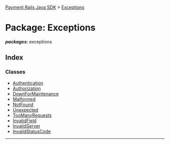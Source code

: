 [Payment Rails Java SDK](../README.md) > [Exceptions](../packages/exceptions.md)

# Package: Exceptions

*__packages__*: exceptions

## Index

### Classes

* [Authentication](../classes/exceptions.authentication.md)
* [Authorization](../classes/exceptions.authorization.md)
* [DownForMaintenance](../classes/exceptions.downFormMintenance.md)
* [Malformed](../classes/exceptions.malformed.md)
* [NotFound](../classes/exceptions.notNound.md)
* [Unexpected](../classes/exceptions.unexpected.md)
* [TooManyRequests](../classes/exceptions.tooManyRequests.md)
* [InvalidField](../classes/exceptions.invalidField.md)
* [InvalidServer](../classes/exceptions.invalidServer.md)
* [InvalidStatusCode](../classes/exceptions.invalidStatusCode.md)

---
